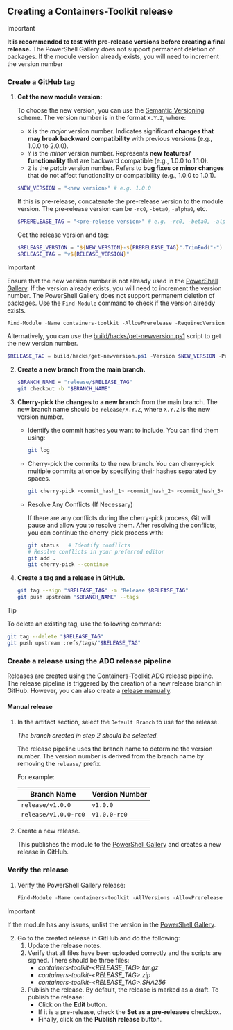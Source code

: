 ## Creating a Containers-Toolkit release

> [!IMPORTANT]  
> **It is recommended to test with pre-release versions before creating a final release.**
> The PowerShell Gallery does not support permanent deletion of packages. If the module version already exists, you will need to increment the version number  

### Create a GitHub tag

1. **Get the new module version:**

    To choose the new version, you can use the [Semantic Versioning](https://semver.org/) scheme. The version number is in the format `X.Y.Z`, where:
    - `X` is the *major* version number. Indicates significant **changes that may break backward compatibility** with previous versions (e.g., 1.0.0 to 2.0.0).
    - `Y` is the *minor* version number. Represents **new features/ functionality** that are backward compatible (e.g., 1.0.0 to 1.1.0).
    - `Z` is the *patch* version number. Refers to **bug fixes or minor changes** that do not affect functionality or compatibility (e.g., 1.0.0 to 1.0.1).

    ```PowerShell
    $NEW_VERSION = "<new version>" # e.g. 1.0.0
    ```

    If this is pre-release, concatenate the pre-release version to the module version. The pre-release version can be `-rc0`, `-beta0`, `-alpha0`, etc.

    ```PowerShell
    $PRERELEASE_TAG = "<pre-release version>" # e.g. -rc0, -beta0, -alpha0
    ```

    Get the release version and tag:

    ```PowerShell
    $RELEASE_VERSION = "${NEW_VERSION}-${PRERELEASE_TAG}".TrimEnd("-")
    $RELEASE_TAG = "v${RELEASE_VERSION}"
    ```

> [!IMPORTANT]  
> Ensure that the new version number is not already used in the [PowerShell Gallery][ctk-psg].
> If the version already exists, you will need to increment the version number.
> The PowerShell Gallery does not support permanent deletion of packages.
> Use the `Find-Module` command to check if the version already exists.
>
> ```PowerShell
> Find-Module -Name containers-toolkit -AllowPrerelease -RequiredVersion "$RELEASE_VERSION" | Where-Object { $_.Version -eq $RELEASE_VERSION }
> ```
>
> Alternatively, you can use the [build/hacks/get-newversion.ps1](../../hacks/get-newversion.ps1) script to get the new version number.
>
> ```PowerShell
> $RELEASE_TAG = build/hacks/get-newversion.ps1 -Version $NEW_VERSION -Prerelease $PRERELEASE_TAG -ReleaseType "major"
> ```

2. **Create a new branch from the main branch.**

    ```bash
    $BRANCH_NAME = "release/$RELEASE_TAG"
    git checkout -b "$BRANCH_NAME"
    ```

3. **Cherry-pick the changes to a new branch** from the main branch. The new branch name should be `release/X.Y.Z`, where `X.Y.Z` is the new version number.

    - Identify the commit hashes you want to include. You can find them using:

        ```bash
        git log
        ```

    - Cherry-pick the commits to the new branch. You can cherry-pick multiple commits at once by specifying their hashes separated by spaces.

        ```bash
        git cherry-pick <commit_hash_1> <commit_hash_2> <commit_hash_3>
        ```

    - Resolve Any Conflicts (If Necessary)

        If there are any conflicts during the cherry-pick process, Git will pause and allow you to resolve them. After resolving the conflicts, you can continue the cherry-pick process with:

        ```bash
        git status   # Identify conflicts
        # Resolve conflicts in your preferred editor
        git add .
        git cherry-pick --continue
        ```

4. **Create a tag and a release in GitHub.**

    ```bash
    git tag --sign "$RELEASE_TAG" -m "Release $RELEASE_TAG"
    git push upstream "$BRANCH_NAME" --tags
    ```

> [!TIP]  
> To delete an existing tag, use the following command:
>
> ```bash
> git tag --delete "$RELEASE_TAG"
> git push upstream :refs/tags/"$RELEASE_TAG"
> ```

### Create a release using the ADO release pipeline

Releases are created using the Containers-Toolkit ADO release pipeline. The release pipeline is triggered by the creation of a new release branch in GitHub. However, you can also create a [release manually](#manual-release).

#### Manual release

1. In the artifact section, select the `Default Branch` to use for the release.

    *The branch created in step 2 should be selected.*

    The release pipeline uses the branch name to determine the version number. The version number is derived from the branch name by removing the `release/` prefix.

    For example:

    | Branch Name          | Version Number |
    |----------------------|----------------|
    | `release/v1.0.0`     | `v1.0.0`       |
    | `release/v1.0.0-rc0` | `v1.0.0-rc0`   |

1. Create a new release.

    This publishes the module to the [PowerShell Gallery][ctk-psg] and creates a new release in GitHub.

### Verify the release

1. Verify the PowerShell Gallery release:

    ```PowerShell
    Find-Module -Name containers-toolkit -AllVersions -AllowPrerelease
    ```

> [!IMPORTANT]
> If the module has any issues, unlist the version in the [PowerShell Gallery][ctk-psg].

2. Go to the created release in GitHub and do the following:
    1. Update the release notes.
    2. Verify that all files have been uploaded correctly and the scripts are signed. There should be three files:
        - *containers-toolkit-<RELEASE_TAG>.tar.gz*
        - *containers-toolkit-<RELEASE_TAG>.zip*
        - *containers-toolkit-<RELEASE_TAG>.SHA256*
    3. Publish the release. By default, the release is marked as a draft. To publish the release:
        - Click on the **Edit** button.
        - If it is a pre-release, check the **Set as a pre-releasee** checkbox.
        - Finally, click on the **Publish release** button.

[ctk-psg]: https://www.powershellgallery.com/packages/containers-toolkit
